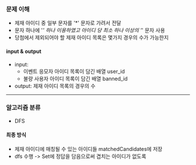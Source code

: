 ### 문제 이해
- 제재 아이디 중 일부 문자를 '*' 문자로 가려서 전달
- 문자 하나에 '*' 하나 이용하였고 아이디 당 최소 하나 이상의 '*' 문자 사용
- 당첨에서 제외되어야 할 제재 아이디 목록은 몇가지 경우의 수가 가능한지
#### input & output
- input:
    - 이벤트 응모자 아이디 목록이 담긴 배열 user_id
    - 불량 사용자 아이디 목록이 담긴 배열 banned_id
- output: 제재 아이디 목록의 경우의 수
---
### 알고리즘 분류
- DFS
#### 최종 방식
- 제재 아이디에 매칭될 수 있는 아이디들 matchedCandidates에 저장
- dfs 수행 -> Set에 정답을 담음으로써 겹치는 아이디가 없도록